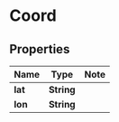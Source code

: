 # Coord

## Properties

Name | Type | Note
---- | ---- | ----
**lat** | **String** | 
**lon** | **String** | 

